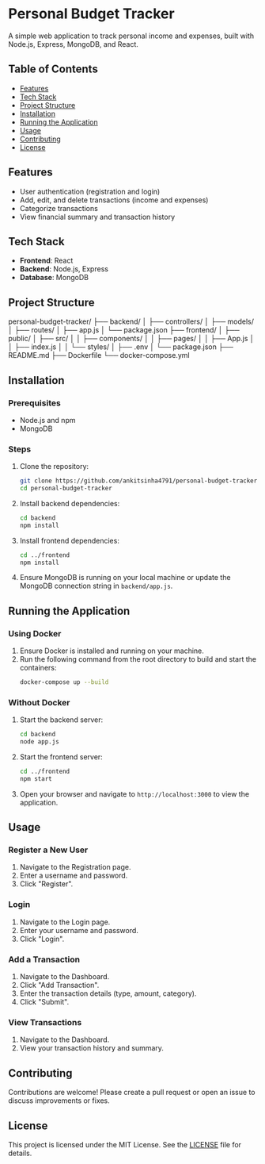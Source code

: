 # Personal Budget Tracker

A simple web application to track personal income and expenses, built with Node.js, Express, MongoDB, and React.

## Table of Contents

- [Features](#features)
- [Tech Stack](#tech-stack)
- [Project Structure](#project-structure)
- [Installation](#installation)
- [Running the Application](#running-the-application)
- [Usage](#usage)
- [Contributing](#contributing)
- [License](#license)

## Features

- User authentication (registration and login)
- Add, edit, and delete transactions (income and expenses)
- Categorize transactions
- View financial summary and transaction history

## Tech Stack

- **Frontend**: React
- **Backend**: Node.js, Express
- **Database**: MongoDB

## Project Structure
personal-budget-tracker/
├── backend/
│ ├── controllers/
│ ├── models/
│ ├── routes/
│ ├── app.js
│ └── package.json
├── frontend/
│ ├── public/
│ ├── src/
│ │ ├── components/
│ │ ├── pages/
│ │ ├── App.js
│ │ ├── index.js
│ │ └── styles/
│ ├── .env
│ └── package.json
├── README.md
├── Dockerfile
└── docker-compose.yml

## Installation

### Prerequisites

- Node.js and npm
- MongoDB

### Steps

1. Clone the repository:
    ```bash
    git clone https://github.com/ankitsinha4791/personal-budget-tracker.git
    cd personal-budget-tracker
    ```

2. Install backend dependencies:
    ```bash
    cd backend
    npm install
    ```

3. Install frontend dependencies:
    ```bash
    cd ../frontend
    npm install
    ```

4. Ensure MongoDB is running on your local machine or update the MongoDB connection string in `backend/app.js`.

## Running the Application

### Using Docker

1. Ensure Docker is installed and running on your machine.
2. Run the following command from the root directory to build and start the containers:
    ```bash
    docker-compose up --build
    ```

### Without Docker

1. Start the backend server:
    ```bash
    cd backend
    node app.js
    ```

2. Start the frontend server:
    ```bash
    cd ../frontend
    npm start
    ```

3. Open your browser and navigate to `http://localhost:3000` to view the application.

## Usage

### Register a New User

1. Navigate to the Registration page.
2. Enter a username and password.
3. Click "Register".

### Login

1. Navigate to the Login page.
2. Enter your username and password.
3. Click "Login".

### Add a Transaction

1. Navigate to the Dashboard.
2. Click "Add Transaction".
3. Enter the transaction details (type, amount, category).
4. Click "Submit".

### View Transactions

1. Navigate to the Dashboard.
2. View your transaction history and summary.

## Contributing

Contributions are welcome! Please create a pull request or open an issue to discuss improvements or fixes.

## License

This project is licensed under the MIT License. See the [LICENSE](LICENSE) file for details.
